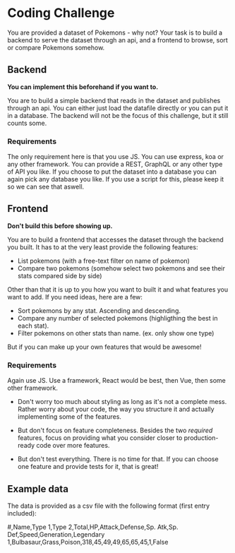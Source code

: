 # Coding Challenge
You are provided a dataset of Pokemons - why not?
Your task is to build a backend to serve the dataset through an api,
and a frontend to browse, sort or compare Pokemons somehow.

## Backend
**You can implement this beforehand if you want to.**

You are to build a simple backend that reads in the dataset and publishes
through an api. You can either just load the datafile directly or you can
put it in a database.
The backend will not be the focus of this challenge, but it still counts some.

### Requirements
The only requirement here is that you use JS. You can use express, koa or any
other framework. You can provide a REST, GraphQL or any other type of API you
like. If you choose to put the dataset into a database you can again pick any database you like. If you use a script for this, please keep it so we can see that aswell.

## Frontend
**Don't build this before showing up.**

You are to build a frontend that accesses the dataset through the backend you built.
It has to at the very least provide the following features:

- List pokemons (with a free-text filter on name of pokemon)
- Compare two pokemons (somehow select two pokemons and see their stats compared side
by side)

Other than that it is up to you how you want to built it and what features you want to
add. If you need ideas, here are a few:

- Sort pokemons by any stat. Ascending and descending.
- Compare any number of selected pokemons (highligthing the best in each stat).
- Filter pokemons on other stats than name. (ex. only show one type)

But if you can make up your own features that would be awesome!

### Requirements
Again use JS. Use a framework, React would be best, then Vue, then some other framework.

- Don't worry too much about styling as long as it's not a complete mess.
Rather worry about your code, the way you structure it
and actually implementing some of the features.

- But don't focus on feature completeness. Besides the two *required* features, focus on providing
what you consider closer to production-ready code over more features.

- But don't test everything. There is no time for that. If you can choose one feature and provide
tests for it, that is great!

## Example data
The data is provided as a csv file with the following format
(first entry included):

\#,Name,Type 1,Type 2,Total,HP,Attack,Defense,Sp. Atk,Sp. Def,Speed,Generation,Legendary
1,Bulbasaur,Grass,Poison,318,45,49,49,65,65,45,1,False